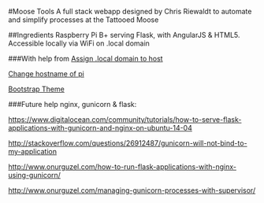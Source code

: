 #Moose Tools
A full stack webapp designed by Chris Riewaldt to automate and simplify processes at the Tattooed Moose

##Ingredients
Raspberry Pi B+ serving Flask, with AngularJS & HTML5. Accessible locally via WiFi on .local domain

###With help from
[Assign .local domain to host](http://www.howtogeek.com/167190/how-and-why-to-assign-the-.local-domain-to-your-raspberry-pi)

[Change hostname of pi](http://www.howtogeek.com/167195/how-to-change-your-raspberry-pi-or-other-linux-devices-hostname/)

[Bootstrap Theme](http://freehtml5.co/crew-free-html5-bootstrap-template/)

###Future help
nginx, gunicorn & flask:

https://www.digitalocean.com/community/tutorials/how-to-serve-flask-applications-with-gunicorn-and-nginx-on-ubuntu-14-04

http://stackoverflow.com/questions/26912487/gunicorn-will-not-bind-to-my-application

http://www.onurguzel.com/how-to-run-flask-applications-with-nginx-using-gunicorn/

http://www.onurguzel.com/managing-gunicorn-processes-with-supervisor/



